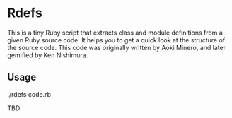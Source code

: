 # Rdefs

This is a tiny Ruby script that extracts class and module definitions from a given Ruby source code. It helps you to get a quick look at the structure of the source code. This code was originally written by Aoki Minero, and later gemified by Ken Nishimura. 

## Usage

./rdefs code.rb

TBD

